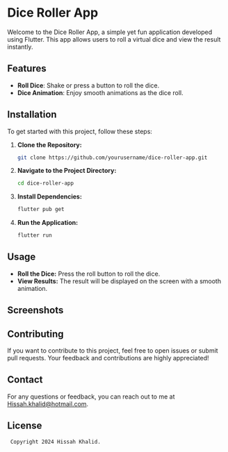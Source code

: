 # Dice Roller App

Welcome to the Dice Roller App, a simple yet fun application developed using Flutter. This app allows users to roll a virtual dice and view the result instantly.

## Features

- **Roll Dice**: Shake or press a button to roll the dice.
- **Dice Animation**: Enjoy smooth animations as the dice roll.

## Installation

To get started with this project, follow these steps:

1. **Clone the Repository:**
   ```bash
   git clone https://github.com/yourusername/dice-roller-app.git
2. **Navigate to the Project Directory:**
    ```bash
    cd dice-roller-app
3. **Install Dependencies:**
   ```bash
   flutter pub get
4. **Run the Application:**
   ```bash
   flutter run

## Usage
- **Roll the Dice:** Press the roll button to roll the dice.
- **View Results:** The result will be displayed on the screen with a smooth animation.

## Screenshots



## Contributing
If you want to contribute to this project, feel free to open issues or submit pull requests. Your feedback and contributions are highly appreciated!

## Contact
For any questions or feedback, you can reach out to me at [Hissah.khalid@hotmail.com](mailto:Hissah.khalid@hotmail.com). 

## License
 ```bash
  Copyright 2024 Hissah Khalid.
